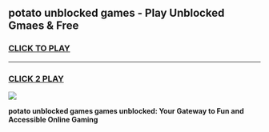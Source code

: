 
## potato unblocked games - Play Unblocked Gmaes & Free
<h3>
<a href="https://news.freeplayer.one?title=potato_unblocked_games&ref=23F">CLICK TO PLAY</a></h3>
<hr>

<h3>
<a href="https://news.freeplayer.one?title=potato_unblocked_games&ref=23F">CLICK 2 PLAY</a>
  
</h3>

<a href="https://news.freeplayer.one?title=potato_unblocked_games&ref=23F/"><img src="https://clearcache.store/games.png"></a>


**potato unblocked games games unblocked: Your Gateway to Fun and Accessible Online Gaming**
